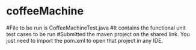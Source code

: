 # coffeeMachine
#File to be run is CoffeeMachineTest.java 
#It contains the functional unit test cases to be run
#Submitted the maven project on the shared link. You just need to import the pom.xml to open that project in any IDE.
